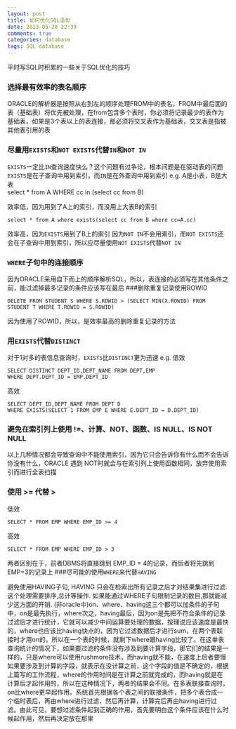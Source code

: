 ```yaml
---
layout: post
title: 如何优化SQL语句
date: 2013-05-28 22:39
comments: true
categories: database
tags: SQL database
---
```



平时写SQL时积累的一些关于SQL优化的技巧

### 选择最有效率的表名顺序
ORACLE的解析器是按照从右到左的顺序处理FROM中的表名，FROM中最后面的表（基础表）将优先被处理，在from包含多个表时，你必须将记录最少的表作为基础表，如果是3个表以上的表连接，那必须将交叉表作为基础表，交叉表是指被其他表引用的表
### 尽量用`EXISTS`和`NOT EXISTS`代替`IN`和`NOT IN`
`EXISTS`一定比`IN`查询速度快么？这个问题有过争论，根本问题是在驱动表的问题
`EXISTS`是在子查询中用到索引，而`IN`是在外查询中用到索引
e.g.
A是小表，B是大表
​	
	select * from A WHERE cc in (select cc from B)

效率低，因为用到了A上的索引，而没用上大表B的索引

	select * from A where exists(select cc from B where cc=A.cc)

效率高，因为`EXISTS`用到了B上的索引
因为`NOT IN`不会用索引，而`NOT EXISTS`还会在子查询中用到索引，所以应尽量使用`NOT EXISTS`代替`NOT IN`
### `WHERE`子句中的连接顺序
因为ORACLE采用自下而上的顺序解析SQL，所以，表连接的必须写在其他条件之前，能过滤掉最多记录的条件应该写在最后
###删除重复记录使用ROWID

	DELETE FROM STUDENT S WHERE S.ROWID > (SELECT MIN(X.ROWID) FROM STUDENT T WHERE T.ROWID = S.ROWID) 	

因为使用了ROWID，所以，是效率最高的删除重复记录的方法
### 用`EXISTS`代替`DISTINCT`
对于1对多的表信息查询时，`EXISTS`比`DISTINCT`更为迅速
e.g.
低效

	SELECT DISTINCT DEPT_ID,DEPT_NAME FROM DEPT,EMP
	WHERE DEPT.DEPT_ID = EMP.DEPT_ID

高效

	SELECT DEPT_ID,DEPT_NAME FROM DEPT D
	WHERE EXISTS(SELECT 1 FROM EMP E WHERE E.DEPT_ID = D.DEPT_ID)
### 避免在索引列上使用 !=、计算、NOT、函数、IS NULL、IS NOT NULL

以上几种情况都会导致查询中不能使用索引，因为它只会告诉你有什么而不会告诉你没有什么，ORACLE 遇到 NOT时就会与在索引列上使用函数相同，放弃使用索引而进行全表扫描

### 使用 >= 代替 >
低效

	SELECT * FROM EMP WHERE EMP_ID >= 4

高效

	SELECT * FROM EMP WHERE EMP_ID > 3

两者区别在于，前者DBMS将直接跳到 EMP_ID = 4的记录，而后者将先跳到EMP=3的记录上
###尽可能的使用`WHERE`来代替`HAVING`

避免使用HAVING子句, HAVING 只会在检索出所有记录之后才对结果集进行过滤. 这个处理需要排序,总计等操作. 如果能通过WHERE子句限制记录的数目,那就能减少这方面的开销. (非oracle中)on、where、having这三个都可以加条件的子句中，on是最先执行，where次之，having最后，因为on是先把不符合条件的记录过滤后才进行统计，它就可以减少中间运算要处理的数据，按理说应该速度是最快的，where也应该比having快点的，因为它过滤数据后才进行sum，在两个表联接时才用on的，所以在一个表的时候，就剩下where跟having比较了。在这单表查询统计的情况下，如果要过滤的条件没有涉及到要计算字段，那它们的结果是一样的，只是where可以使用rushmore技术，而having就不能，在速度上后者要慢如果要涉及到计算的字段，就表示在没计算之前，这个字段的值是不确定的，根据上篇写的工作流程，where的作用时间是在计算之前就完成的，而having就是在计算后才起作用的，所以在这种情况下，两者的结果会不同。在多表联接查询时，on比where更早起作用。系统首先根据各个表之间的联接条件，把多个表合成一个临时表后，再由where进行过滤，然后再计算，计算完后再由having进行过滤。由此可见，要想过滤条件起到正确的作用，首先要明白这个条件应该在什么时候起作用，然后再决定放在那里 

